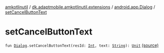 [amkotlinutil](../../index.md) / [dk.adaptmobile.amkotlinutil.extensions](../index.md) / [android.app.Dialog](index.md) / [setCancelButtonText](./set-cancel-button-text.md)

# setCancelButtonText

`fun `[`Dialog`](https://developer.android.com/reference/android/app/Dialog.html)`.setCancelButtonText(resId: `[`Int`](https://kotlinlang.org/api/latest/jvm/stdlib/kotlin/-int/index.html)`, text: `[`String`](https://kotlinlang.org/api/latest/jvm/stdlib/kotlin/-string/index.html)`): `[`Unit`](https://kotlinlang.org/api/latest/jvm/stdlib/kotlin/-unit/index.html) [(source)](https://github.com/adaptmobile-organization/amkotlinutil/tree/master/amkotlinutil/amkotlinutil/src/main/java/dk/adaptmobile/amkotlinutil/extensions/DialogExtensions.kt#L25)